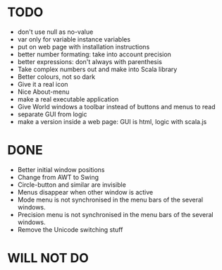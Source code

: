 # TODO

* don't use null as no-value
* var only for variable instance variables
* put on web page with installation instructions
* better number formating: take into account precision
* better expressions: don't always with parenthesis
* Take complex numbers out and make into Scala library
* Better colours, not so dark
* Give it a real icon
* Nice About-menu
* make a real executable application
* Give World windows a toolbar instead of buttons and menus to read
* separate GUI from logic
* make a version inside a web page: GUI is html, logic with scala.js

# DONE

* Better initial window positions
* Change from AWT to Swing
* Circle-button and similar are invisible
* Menus disappear when other window is active
* Mode menu is not synchronised in the menu bars of the several windows.
* Precision menu is not synchronised in the menu bars of the several windows.
* Remove the Unicode switching stuff

# WILL NOT DO

